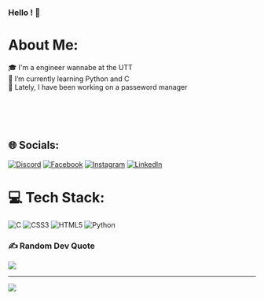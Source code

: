 ### Hello ! 👋

#  About Me:
🎓 I'm a engineer wannabe at the UTT<br>🌱 I’m currently learning Python and C<br>🔭 Lately, I have been working on a passeword manager<br><br><br><br><br>

## 🌐 Socials:
[![Discord](https://img.shields.io/badge/Discord-%237289DA.svg?logo=discord&logoColor=white)](https://discord.gg/lila6992#5023) [![Facebook](https://img.shields.io/badge/Facebook-%231877F2.svg?logo=Facebook&logoColor=white)](https://facebook.com/lila.6992) [![Instagram](https://img.shields.io/badge/Instagram-%23E4405F.svg?logo=Instagram&logoColor=white)](https://instagram.com/lila.6992) [![LinkedIn](https://img.shields.io/badge/LinkedIn-%230077B5.svg?logo=linkedin&logoColor=white)](https://linkedin.com/in/lila-mortier-646124253) 


# 💻 Tech Stack:
![C](https://img.shields.io/badge/c-%2300599C.svg?style=for-the-badge&logo=c&logoColor=white) ![CSS3](https://img.shields.io/badge/css3-%231572B6.svg?style=for-the-badge&logo=css3&logoColor=white) ![HTML5](https://img.shields.io/badge/html5-%23E34F26.svg?style=for-the-badge&logo=html5&logoColor=white) ![Python](https://img.shields.io/badge/python-3670A0?style=for-the-badge&logo=python&logoColor=ffdd54)


### ✍️ Random Dev Quote
![](https://quotes-github-readme.vercel.app/api?type=horizontal&theme=tokyonight)

---
[![](https://visitcount.itsvg.in/api?id=lila6992&icon=0&color=0)](https://visitcount.itsvg.in)

<!-- Proudly created with GPRM ( https://gprm.itsvg.in ) -->
